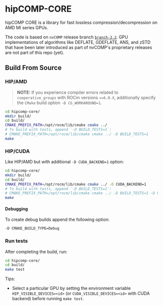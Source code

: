 # hipCOMP-CORE

hipCOMP CORE is a library for fast lossless compression/decompression on AMD MI series GPUs.

The code is based on ``nvCOMP`` release branch [``branch-2.2``](https://github.com/NVIDIA/nvcomp/tree/branch-2.2).
GPU implementations of algorithms like DEFLATE, GDEFLATE, ANS, and zSTD that have been later introduced as part of nvCOMP's proprietary
releases are not part of this repo (yet).

## Build From Source

### HIP/AMD

> **NOTE:** If you experience compiler errors related to ``cooperative_groups`` with ROCm versions ``<=6.0.X``, additionally specify the ``CMake`` build option `-D CG_WORKAROUND=1`.

```bash
cd hipcomp-core/
mkdir build/
cd build/
CMAKE_PREFIX_PATH=/opt/rocm/lib/cmake cmake ../
# To build with tests, append `-D BUILD_TESTS=1`:
# CMAKE_PREFIX_PATH=/opt/rocm/lib/cmake cmake ../ -D BUILD_TESTS=1
make
```

### HIP/CUDA

Like HIP/AMD but with additional `-D CUDA_BACKEND=1` option:

```bash
cd hipcomp-core/
mkdir build/
cd build/
CMAKE_PREFIX_PATH=/opt/rocm/lib/cmake cmake ../ -D CUDA_BACKEND=1
# To build with tests, append `-D BUILD_TESTS=1`:
# CMAKE_PREFIX_PATH=/opt/rocm/lib/cmake cmake ../ -D BUILD_TESTS=1 -D CUDA_BACKEND=1
make
```

#### Debugging

To create debug builds append the following option:

```bash
-D CMAKE_BUILD_TYPE=Debug
```

### Run tests

After completing the build, run:

```bash
cd hipcomp-core/
cd build/
make test
```

Tips:

* Select a particular GPU by setting the environment variable `HIP_VISIBLE_DEVICES=<id>` (or `CUDA_VISIBLE_DEVICES=<id>` with CUDA backend) before running ``make test``.
